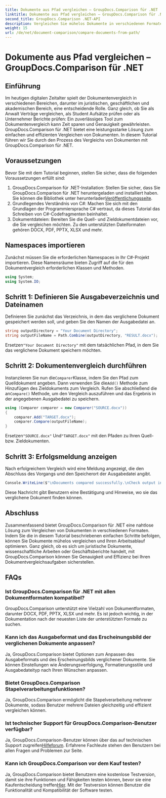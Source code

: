 ```yaml
---
title: Dokumente aus Pfad vergleichen – GroupDocs.Comparison für .NET
linktitle: Dokumente aus Pfad vergleichen – GroupDocs.Comparison für .NET
second_title: GroupDocs.Comparison .NET-API
description: Vergleichen Sie mühelos Dokumente in verschiedenen Formaten mit GroupDocs.Comparison für .NET. Sparen Sie Zeit und sorgen Sie für Genauigkeit bei rechtlichen, akademischen und geschäftlichen Aufgaben.
weight: 15
url: /de/net/document-comparison/compare-documents-from-path/
---
```


# Dokumente aus Pfad vergleichen – GroupDocs.Comparison für .NET

## Einführung
Im heutigen digitalen Zeitalter spielt der Dokumentenvergleich in verschiedenen Bereichen, darunter im juristischen, geschäftlichen und akademischen Bereich, eine entscheidende Rolle. Ganz gleich, ob Sie als Anwalt Verträge vergleichen, als Student Aufsätze prüfen oder als Unternehmer Berichte prüfen: Ein zuverlässiges Tool zum Dokumentenvergleich kann Zeit sparen und Genauigkeit gewährleisten. GroupDocs.Comparison für .NET bietet eine leistungsstarke Lösung zum einfachen und effizienten Vergleichen von Dokumenten. In diesem Tutorial führen wir Sie durch den Prozess des Vergleichs von Dokumenten mit GroupDocs.Comparison für .NET.
## Voraussetzungen
Bevor Sie mit dem Tutorial beginnen, stellen Sie sicher, dass die folgenden Voraussetzungen erfüllt sind:
1. GroupDocs.Comparison für .NET-Installation: Stellen Sie sicher, dass Sie GroupDocs.Comparison für .NET heruntergeladen und installiert haben. Sie können die Bibliothek unter herunterladen[Veröffentlichungsseite](https://releases.groupdocs.com/comparison/net/).
2. Grundlegendes Verständnis von C#: Machen Sie sich mit den Grundlagen der Programmiersprache C# vertraut, da dieses Tutorial das Schreiben von C#-Codefragmenten beinhaltet.
3. Dokumentdateien: Bereiten Sie die Quell- und Zieldokumentdateien vor, die Sie vergleichen möchten. Zu den unterstützten Dateiformaten gehören DOCX, PDF, PPTX, XLSX und mehr.

## Namespaces importieren
Zunächst müssen Sie die erforderlichen Namespaces in Ihr C#-Projekt importieren. Diese Namensräume bieten Zugriff auf die für den Dokumentvergleich erforderlichen Klassen und Methoden.
```csharp
using System;
using System.IO;
```
## Schritt 1: Definieren Sie Ausgabeverzeichnis und Dateinamen
Definieren Sie zunächst das Verzeichnis, in dem das verglichene Dokument gespeichert werden soll, und geben Sie den Namen der Ausgabedatei an.
```csharp
string outputDirectory = "Your Document Directory";
string outputFileName = Path.Combine(outputDirectory, "RESULT.docx");
```
 Ersetzen`"Your Document Directory"` mit dem tatsächlichen Pfad, in dem Sie das verglichene Dokument speichern möchten.
## Schritt 2: Dokumentenvergleich durchführen
 Instanziieren Sie nun die`Comparer`Klasse, indem Sie den Pfad zum Quelldokument angeben. Dann verwenden Sie die`Add()` Methode zum Hinzufügen des Zieldokuments zum Vergleich. Rufen Sie abschließend die an`Compare()` Methode, um den Vergleich auszuführen und das Ergebnis in der angegebenen Ausgabedatei zu speichern.
```csharp
using (Comparer comparer = new Comparer("SOURCE.docx"))
{
    comparer.Add("TARGET.docx");
    comparer.Compare(outputFileName);
}
```
 Ersetzen`"SOURCE.docx"` Und`"TARGET.docx"` mit den Pfaden zu Ihren Quell- bzw. Zieldokumenten.
## Schritt 3: Erfolgsmeldung anzeigen
Nach erfolgreichem Vergleich wird eine Meldung angezeigt, die den Abschluss des Vorgangs und den Speicherort der Ausgabedatei angibt.
```csharp
Console.WriteLine($"\nDocuments compared successfully.\nCheck output in {outputDirectory}.");
```
Diese Nachricht gibt Benutzern eine Bestätigung und Hinweise, wo sie das verglichene Dokument finden können.

## Abschluss
Zusammenfassend bietet GroupDocs.Comparison für .NET eine nahtlose Lösung zum Vergleichen von Dokumenten in verschiedenen Formaten. Indem Sie die in diesem Tutorial beschriebenen einfachen Schritte befolgen, können Sie Dokumente mühelos vergleichen und Ihren Arbeitsablauf optimieren. Ganz gleich, ob es sich um juristische Dokumente, wissenschaftliche Arbeiten oder Geschäftsberichte handelt, mit GroupDocs.Comparison können Sie Genauigkeit und Effizienz bei Ihren Dokumentvergleichsaufgaben sicherstellen.
## FAQs
### Ist GroupDocs.Comparison für .NET mit allen Dokumentformaten kompatibel?
GroupDocs.Comparison unterstützt eine Vielzahl von Dokumentformaten, darunter DOCX, PDF, PPTX, XLSX und mehr. Es ist jedoch wichtig, in der Dokumentation nach der neuesten Liste der unterstützten Formate zu suchen.
### Kann ich das Ausgabeformat und das Erscheinungsbild der verglichenen Dokumente anpassen?
Ja, GroupDocs.Comparison bietet Optionen zum Anpassen des Ausgabeformats und des Erscheinungsbilds verglichener Dokumente. Sie können Einstellungen wie Änderungsverfolgung, Formatierungsstile und Ausgabedateityp nach Ihren Wünschen anpassen.
### Bietet GroupDocs.Comparison Stapelverarbeitungsfunktionen?
Ja, GroupDocs.Comparison ermöglicht die Stapelverarbeitung mehrerer Dokumente, sodass Benutzer mehrere Dateien gleichzeitig und effizient vergleichen können.
### Ist technischer Support für GroupDocs.Comparison-Benutzer verfügbar?
 Ja, GroupDocs.Comparison-Benutzer können über das auf technischen Support zugreifen[Hilfeforum](https://forum.groupdocs.com/c/comparison/12). Erfahrene Fachleute stehen den Benutzern bei allen Fragen und Problemen zur Seite.
### Kann ich GroupDocs.Comparison vor dem Kauf testen?
 Ja, GroupDocs.Comparison bietet Benutzern eine kostenlose Testversion, damit sie ihre Funktionen und Fähigkeiten testen können, bevor sie eine Kaufentscheidung treffen[Hier](https://releases.groupdocs.com/). Mit der Testversion können Benutzer die Funktionalität und Kompatibilität der Software testen.